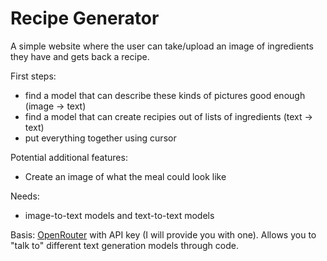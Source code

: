 # Recipe Generator

A simple website where the user can take/upload an image of ingredients they have and gets back a recipe.

First steps:
- find a model that can describe these kinds of pictures good enough (image -> text)
- find a model that can create recipies out of lists of ingredients (text -> text)
- put everything together using cursor

Potential additional features:
- Create an image of what the meal could look like

Needs:
- image-to-text models and text-to-text models

Basis: [OpenRouter](https://openrouter.ai/) with API key (I will provide you with one).
Allows you to "talk to" different text generation models through code.




